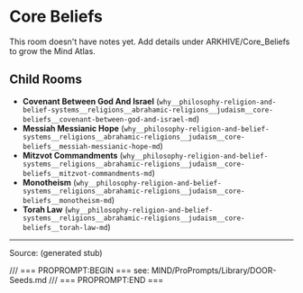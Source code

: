 # Core Beliefs

This room doesn't have notes yet. Add details under ARKHIVE/Core_Beliefs to grow the Mind Atlas.

## Child Rooms
- **Covenant Between God And Israel** (`why__philosophy-religion-and-belief-systems__religions__abrahamic-religions__judaism__core-beliefs__covenant-between-god-and-israel-md`)
- **Messiah Messianic Hope** (`why__philosophy-religion-and-belief-systems__religions__abrahamic-religions__judaism__core-beliefs__messiah-messianic-hope-md`)
- **Mitzvot Commandments** (`why__philosophy-religion-and-belief-systems__religions__abrahamic-religions__judaism__core-beliefs__mitzvot-commandments-md`)
- **Monotheism** (`why__philosophy-religion-and-belief-systems__religions__abrahamic-religions__judaism__core-beliefs__monotheism-md`)
- **Torah Law** (`why__philosophy-religion-and-belief-systems__religions__abrahamic-religions__judaism__core-beliefs__torah-law-md`)

---
Source: (generated stub)

/// === PROPROMPT:BEGIN ===
see: MIND/ProPrompts/Library/DOOR-Seeds.md
/// === PROPROMPT:END ===
